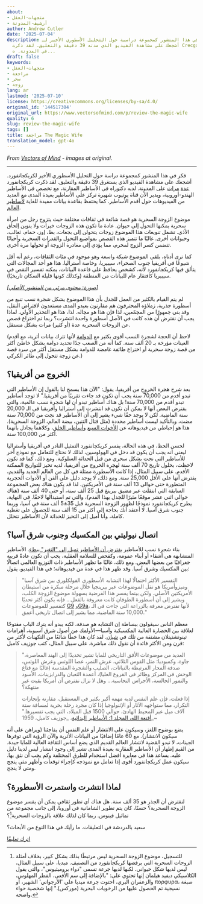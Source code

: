 ```yaml
---
about:
- متجهات-العقل
- أرشيف-المدونة
author: Andrew Cutler
date: '2025-07-04'
description: فكر في هذا المنشور كمجموعة دراسية حول التحليل الأسطوري الأخير لـ Crecganford.
  أشجعك على مشاهدة الفيديو الذي مدته 39 دقيقة والتعليق. لقد ذكرت Crecganford عدة مرات
  في المدونة. ه...
draft: false
keywords:
- متجهات-العقل
- مراجعة
- سحر
- زوجة
lang: ar
lastmod: '2025-07-10'
license: https://creativecommons.org/licenses/by-sa/4.0/
original_id: '144517304'
original_url: https://www.vectorsofmind.com/p/review-the-magic-wife
quality: 6
slug: review-the-magic-wife
tags: []
title: مراجعة The Magic Wife
translation_model: gpt-4o
---
```


*From [Vectors of Mind](https://www.vectorsofmind.com/p/review-the-magic-wife) - images at original.*

---

فكر في هذا المنشور كمجموعة دراسة حول التحليل الأسطوري الأخير لكريكجانفورد. أشجعك على مشاهدة الفيديو الذي يستغرق 39 دقيقة والتعليق. لقد ذكرت كريكجانفورد [عدة](https://www.vectorsofmind.com/p/archeologists-vs-the-bible?open=false#%C2%A7the-schooling-effect) [مرات](https://www.vectorsofmind.com/i/135447203/dhuy-on-snake-myths) على المدونة. لديه دكتوراه في الأساطير المقارنة، مع تخصص في الأساطير الهندو-أوروبية، ويدير الآن قناة يوتيوب شهيرة تركز على الأساطير بعيدة المدى مع العديد من الفيديوهات حول أقدم الأساطير. كما يحتفظ بقاعدة بيانات مفيدة للغاية [لأساطير العالم](https://www.mythologydatabase.com/).

موضوع الزوجة السحرية هو قصة شائعة في ثقافات مختلفة حيث يتزوج رجل من امرأة سحرية يمكنها التحول إلى حيوان. عادة ما تكون هذه الزوجات خيرات ولا ينوين إلحاق الأذى. تشمل تنويعات هذا الموضوع زوجات يتحولن إلى بجعات، بط، إوز، حمام، ثعالب، وحيوانات أخرى. غالبًا ما تتميز هذه القصص بمواضيع التحول والقدرات السحرية وأحيانًا تتضمن كسر الزوج لمحرم، مما يؤدي إلى مغادرة الزوجة أو تحولها مرة أخرى.

كما ترى أدناه، يلقي الموضوع شبكة واسعة وهو موجود في مئات الثقافات، رغم أنه أقل شيوعًا في أفريقيا جنوب الصحراء، سيبيريا، وخاصة أستراليا. هذا هو أحد المجالات التي يتألق فيها كريكجانفورد لأنه، كشخص يحافظ على قاعدة البيانات، يمكنه تفسير النقص في سيبيريا كافتقار عام للبيانات من المنطقة (وكذلك كونها قليلة السكان تاريخيًا).

[*[صورة: محتوى مرئي من المنشور الأصلي]*](https://substackcdn.com/image/fetch/$s_!PR89!,f_auto,q_auto:good,fl_progressive:steep/https%3A%2F%2Fsubstack-post-media.s3.amazonaws.com%2Fpublic%2Fimages%2F708c0226-9d54-46f8-97c7-64485feb81ce_1919x1079.png)

لم يتم القيام بالكثير من العمل للجدل بأن هذا الموضوع يشكل شجرة نسب تنبع من أسطورة جذرية. زملاؤه المحترفون هم مقارنون بعيدو المدى مستعدون لافتراض النقل، وقد بنى جمهورًا من المجمّعين، لذا فإن هذا هو مجاله. لذا، هذا هو التحذير الأولي. لماذا يجب أن نفترض أن هذه كانت في الأصل أسطورة واحدة انتشرت؟ ربما تم اختراع قصص عن الزوجات السحرية عدة (أو كثير) مرات بشكل مستقل.

(لاحظ أن الحجة لشجرة النسب أقوى بكثير مع [الدوامة](https://www.vectorsofmind.com/p/the-bullroarer-much-more-than-you) لأنها تترك بيانات أثرية، مع أقدم العينات مؤرخة بـ 20 ألف سنة. كما أنه من الصعب جدًا تحديد دوامة بشكل خاطئ أكثر من قصة زوجة سحرية أو اختراع طائفة غامضة للدوامة بشكل مستقل أكثر من سرد قصة عن زوجة تتحول إلى طائر الكركي.)

## الخروج من أفريقيا؟

بعد شرح هجرة الخروج من أفريقيا، يقول: "الآن هذا يسمح لنا بالقول إن الأساطير التي تبدو أقدم من 70,000 سنة يجب أن تكون قد جاءت تقريبًا من أفريقيا." لا توجد أساطير تبدو أقدم من 70,000 سنة! بل هناك أساطير تبدو أن لها شجرة نسب عالمية، والتي يفترض البعض أنها لا يمكن أن تكون قد انتشرت إلى أستراليا وأفريقيا في الـ 20,000 سنة الماضية. لكن لا يوجد حقًا شيء يشير إلى أن الأساطير قد نجت من 70,000 سنة مضت، وبالتأكيد ليست أساطير محددة (مثل قتال التنين، بيضة العالم، الزوجة السحرية). هذا هو إحباطي من فيديوهاته عن [الأخوات السبع](https://www.youtube.com/watch?v=_qyjKND3dAE) و[أساطير الخلق](https://youtu.be/nZmEro_ODqc?si=l_Wa0h_2RNjkjF0u)، وكلاهما يجادل بأنهما أكثر من 100,000 سنة.

لحسن الحظ، في هذه الحالة، يفسر كريكجانفورد التمثيل النادر في أفريقيا وأستراليا ليعني أنه يجب أن يكون قد دخل في الهولوسين، لذلك لا نحتاج للتعامل مع نموذج آخر للأساطير التي نجت بشكل سحري من قبل الحداثة السلوكية. ومع ذلك، كما قد تكون لاحظت، بحلول تاريخ 70 ألف سنة لهجرة الخروج من أفريقيا، لديه تحيز للتواريخ الممكنة الأقدم. على سبيل المثال، إذا كانت الأسطورة ممثلة في كل من العالم الجديد والقديم، يفترض أنها على الأقل 25,000 سنة. ومع ذلك، لا يوجد دليل على الفن أو الأدوات الحجرية المتطورة حتى حوالي 13 ألف سنة في الأمريكتين. لذا قد يكون هناك بعض المجموعة السابقة التي انتقلت عبر مضيق بيرينغ قبل 25 ألف سنة، أو حتى 40 ألف سنة (هناك حوالي اثني عشر موقعًا مثيرًا للجدل بهذا القدم)، والتي تم استبدالها لاحقًا. في النهاية، يطرح كريكجانفورد نموذجًا لظهور الزوجة السحرية قبل 35±5 ألف سنة في آسيا، وربما جنوب شرق آسيا. لا أعتقد أنك بحاجة إلى أكثر من 15 ألف سنة للحصول على تغطية كاملة، وأنا أميل إلى التحيز للحداثة لأن الأساطير تتحلل.

## اتصال نيوليتي بين المكسيك وجنوب شرق آسيا؟

بناء شجرة نسب للأساطير [يفترض أن الأساطير تميل إلى "التغير" ببطء](https://www.vectorsofmind.com/i/135447203/the-dragon-motif-may-be-paleolithic-mythology-and-archaeology). الأساطير المتشابهة هي أشقاء أو أبناء عمومة، وكفحص للسلامة العقلية، يجب أن تكون عادةً قريبة جغرافيًا من بعضها البعض. ومع ذلك، غالبًا ما تظهر الأساطير ذات التوزيع العالمي اتصالًا بين المكسيك وشرق آسيا. وقد ظهر هذا في عدة من فيديوهاته؛ في هذا الفيديو، يقول:

> "التفسير الأكثر احتمالًا لهذا التشابه الأسطوري الفولكلوري بين شرق آسيا وميزوأمريكا هو نقل الموضوعات عبر بيرينجيا خلال مرحلة مبكرة من استيطان الأمريكتين الأصلي. ولكن بينما يفسر هذا الفرضية بسهولة موضوع الزوجة الكلب، ويشير إلى أن أسطورة الطوفان كانت معروفة بالفعل... فإنه يكون أكثر تحديًا كتفسير للموضوعات [G9](https://www.mythologydatabase.com/bd/g9.html) و[G9a](https://www.mythologydatabase.com/bd/g9a.html)، لأنها تفترض معرفة بالزراعة التي جاءت في الـ 10,000 سنة الماضية، مما يشير إلى اتصال تاريخي أعمق."

معظم الناس سيقولون ببساطة إن التشابه هو صدفة، لكنه يبدو أنه يترك الباب مفتوحًا لعلاقة بين الحضارة العالية المكسيكية وآسيا—الأولمك من أصول شرق آسيوية، أهرامات تينوتشتيتلان مشتقة من تلك في [شيان](https://en.wikipedia.org/wiki/Chinese_pyramids). لقد كان هذا خطًا شائعًا من التكهنات لأكثر من قرن ومن الأكثر فائدة أن نقول ذلك مباشرة. على سبيل المثال، كتب جوزيف كامبل:

> "العديد من موضوعات الأفق التاريخي للمايا تشير تحديدًا إلى الهند المعاصرة، جاوة، وكمبوديا؛ مثل القوس الثلاثي، عرش النمر، عصا اللوتس وعرش اللوتس، صدفة المحار المرتبطة بالنباتات، الصليب والشجرة المقدسة (غالبًا مع قناع الوحش في المركز وطائر في الفروع العليا)، أعمدة الثعبان والدرابزينات، الأسود والنمور الجالسة، الأجراس النحاسية... وهل لا نزال نفترض أن أمريكا بقيت غير منتهكة؟
> 
> إذا فعلت، فإن علم النفس لديه مهمة أكبر بكثير في المستقبل، مقارنة بإنجازات التكرار، مما ستواجهه الآثار أو الإثنولوجيا إذا كان مجرد رحلة بحرية لمسافة ستة آلاف ميل عبر المحيط الهادئ، حوالي 1500 قبل الميلاد، التي يجب تفسيرها." ~_[أقنعة الله، المجلد 1: الأساطير البدائية](https://www.goodreads.com/book/show/589064.The_Masks_of_God_Volume_1)، _جوزيف كامبل، 1959

يضع بوضوح اللغز، وسيكون على الانتشار أو علم النفس أن يفاجئنا (ويراهن على أنه سيكون الانتشار). مع 60 عامًا إضافيًا من البيانات الأثرية والآن الرؤية التي توفرها الجينات، لا تبدو القضية لانتشار العالم القديم الذي يضع أساس الثقافة العالية للمايا جيدة. من القيم إظهار أن الأساطير المقارنة بعيدة المدى تشير إلى وجود انتشار ليس لدينا دليل عليه. يساعد هذا في معايرة أفضل استخدام للطرق المختلفة وكم يجب أن نثق بها. سيكون عمل كريكجانفورد أقوى إذا تعامل مع نموذجه كإجراء توقعات وأظهر متى ينجح ومتى لا ينجح.

## لماذا انتشرت واستمرت الأسطورة؟

لنفترض أن الجذر هو 35 ألف سنة. هل هناك أي تطور ثقافي يمكن أن يفسر موضوع الزوجة السحرية؟ حسنًا، كان يتم تطوير الشامانية في أوروبا، إلى جانب مجموعة من تماثيل فينوس. ربما كان لذلك علاقة بالزوجات السحرية[^1]؟

سعيد بالدردشة في التعليقات. ما رأيك في هذا النوع من الأبحاث؟

[اترك تعليقًا](https://www.vectorsofmind.com/p/review-the-magic-wife/comments)

[^1]: للتسجيل، موضوع الزوجة السحرية ليس مرتبطًا بذلك بشكل كبير، بخلاف أمثلة الزوجات السحرية التي يرفضها كريكجانفورد من التصنيف. ميديا، على سبيل المثال، ليس لديها شكل حيواني. لكنها لديها جرعة تسمى "دواء بروميثيوس"، والتي يقول الكلاسيكي ديفيد هيلمان إنها تحتوي على: "بالإضافة إلى سم الأفعى، الفطر المهلوس، والزعفران البري، احتوت جرعة ميديا على 'الأرجواني' الشهير، أو πορφυρα، صبغة نسيجية تم الحصول عليها من الرخويات البحرية (موركس)." إنها شخصية حواء واضحة.